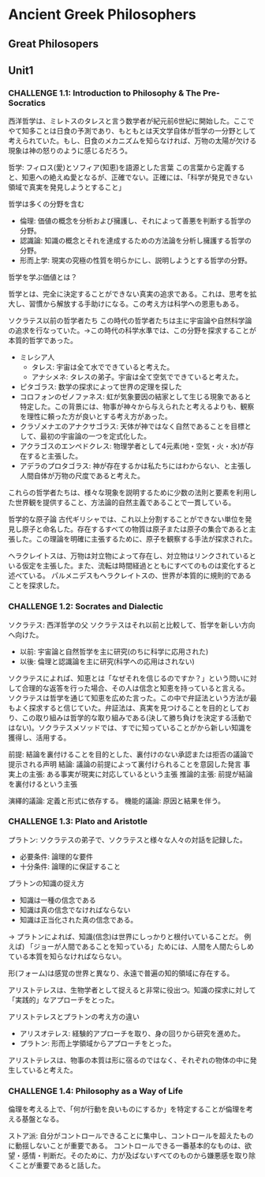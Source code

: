 # Ancient Greek Philosophers

## Great Philosopers

## Unit1

### CHALLENGE 1.1: Introduction to Philosophy & The Pre-Socratics

西洋哲学は、ミレトスのタレスと言う数学者が紀元前6世紀に開始した。ここでやて知多ことは日食の予測であり、もともとは天文学自体が哲学の一分野として考えられていた。もし、日食のメカニズムを知らなければ、万物の太陽が欠ける現象は神の怒りのように感じるだろう。

哲学: フィロス(愛)とソフィア(知恵)を語源とした言葉
この言葉から定義すると、知恵への絶えぬ愛となるが、正確でない。正確には、「科学が発見できない領域で真実を発見しようとすること」

哲学は多くの分野を含む

- 倫理: 価値の概念を分析および擁護し、それによって善悪を判断する哲学の分野。
- 認識論: 知識の概念とそれを達成するための方法論を分析し擁護する哲学の分野。
- 形而上学: 現実の究極の性質を明らかにし、説明しようとする哲学の分野。

哲学を学ぶ価値とは？

哲学とは、完全に決定することができない真実の追求である。これは、思考を拡大し、習慣から解放する手助けになる。この考え方は科学への恩恵もある。

ソクラテス以前の哲学者たち
この時代の哲学者たちは主に宇宙論や自然科学論の追求を行なっていた。->この時代の科学水準では、この分野を探求することが本質的哲学であった。

- ミレシア人
  - タレス: 宇宙は全て水でできていると考えた。
  - アナシメネ: タレスの弟子。宇宙は全て空気でできていると考えた。
- ピタゴラス: 数学の探求によって世界の定理を探した
- コロフォンのゼノファネス: 虹が気象要因の結家として生じる現象であると特定した。この背景には、物事が神々から与えられたと考えるよりも、観察を理性に頼った方が良いとする考え方があった。
- クラゾメナエのアナクサゴラス: 天体が神ではなく自然であることを目標として、最初の宇宙論の一つを定式化した。
- アクラゴスのエンペドクレス: 物理学者として4元素(地・空気・火・水)が存在すると主張した。
- アデラのプロタゴラス: 神が存在するかは私たちにはわからない、と主張し人間自体が万物の尺度であると考えた。

これらの哲学者たちは、様々な現象を説明するために少数の法則と要素を利用した世界観を提供すること、方法論的自然主義であることで一貫している。

哲学的な原子論
古代ギリシャでは、これ以上分割することができない単位を発見し原子と命名した。存在するすべての物質は原子または原子の集合であると主張した。この理論を明確に主張するために、原子を観察する手法が探求された。

ヘラクレイトスは、万物は対立物によって存在し、対立物はリンクされているといる仮定を主張した。また、流転は時間経過とともにすべてのものは変化すると述べている。
パルメニデスもヘラクレイトスの、世界が本質的に規則的であることを探求した。

### CHALLENGE 1.2: Socrates and Dialectic

ソクラテス: 西洋哲学の父
ソクラテスはそれ以前と比較して、哲学を新しい方向へ向けた。

- 以前: 宇宙論と自然哲学を主に研究(のちに科学に応用された)
- 以後: 倫理と認識論を主に研究(科学への応用はされない)

ソクラテスによれば、知恵とは「なぜそれを信じるのですか？」という問いに対して合理的な返答を行った場合、その人は信念と知恵を持っていると言える。
ソクラテスは哲学を通じて知恵を広めた言った。この中で弁証法という方法が最もよく探求すると信じていた。弁証法は、真実を見つけることを目的としており、この取り組みは哲学的な取り組みである(決して勝ち負けを決定する活動ではない)。ソクラテスメソッドでは、すでに知っていることがから新しい知識を獲得し、活用する。

前提: 結論を裏付けることを目的とした、裏付けのない承認または拒否の議論で提示される声明
結論: 議論の前提によって裏付けられることを意図した発言
事実上の主張: ある事実が現実に対応しているという主張
推論的主張: 前提が結論を裏付けるという主張

演繹的議論: 定義と形式に依存する。
機能的議論: 原因と結果を伴う。

### CHALLENGE 1.3: Plato and Aristotle

プラトン: ソクラテスの弟子で、ソクラテスと様々な人々の対話を記録した。

- 必要条件: 論理的な要件
- 十分条件: 論理的に保証すること

プラトンの知識の捉え方

- 知識は一種の信念である
- 知識は真の信念でなければならない
- 知識は正当化された真の信念である。

-> プラトンによれば、知識(信念)は世界にしっかりと根付いていることだ。
例えば) 「ジョーが人間であることを知っている」ためには、人間を人間たらしめている本質を知らなければならない。

形(フォーム)は感覚の世界と異なり、永遠で普遍の知的領域に存在する。

アリストテレスは、生物学者として捉えると非常に役出つ。知識の探求に対して「実践的」なアプローチをとった。

アリストテレスとプラトンの考え方の違い

- アリスオテレス: 経験的アプローチを取り、身の回りから研究を進めた。
- プラトン: 形而上学領域からアプローチをとった。

アリストテレスは、物事の本質は形に宿るのではなく、それぞれの物体の中に発生していると考えた。

### CHALLENGE 1.4: Philosophy as a Way of Life

倫理を考える上で、「何が行動を良いものにするか」を特定することが倫理を考える基盤となる。

ストア派: 自分がコントロールできることに集中し、コントロールを超えたものに動揺しないことが重要である。
コントロールできる一番基本的なものは、欲望・感情・判断だ。そのために、力が及ばないすべてのものから嫌悪感を取り除くことが重要であると話した。

